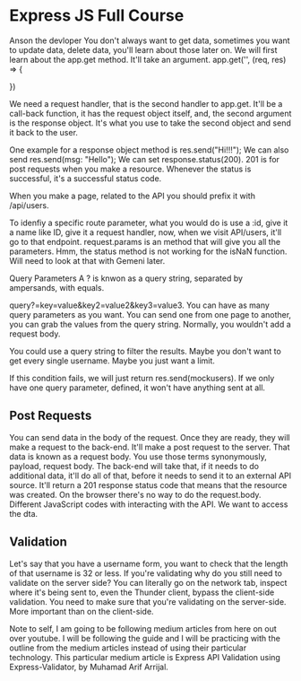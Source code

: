 # Express JS Full Course
Anson the devloper
You don't always want to get data, sometimes you want to update data, delete data, you'll learn about those later on. We will first learn about the app.get method. It'll take an argument.
app.get('', (req, res) => {

})

We need a request handler, that is the second handler to app.get. It'll be a call-back function, it has the request object itself, and, the second argument is the response object. It's what you use to take the second object and send it back to the user. 

One example for a response object method is res.send("Hi!!!"); We can also send res.send(msg: "Hello"); We can set response.status(200). 201 is for post requests when you make a resource. Whenever the status is successful, it's a successful status code. 

When you make a page, related to the API you should prefix it with /api/users. 

To idenfiy a specific route parameter, what you would do is use a :id, give it a name like ID, give it a request handler, now, when we visit API/users, it'll go to that endpoint. request.params is an method that will give you all the parameters. Hmm, the status method is not working for the isNaN function. Will need to look at that with Gemeni later. 

Query Parameters
A ? is knwon as a query string, separated by ampersands, with equals. 

query?=key=value&key2=value2&key3=value3. You can have as many query parameters as you want. You can send one from one page to another, you can grab the values from the query string. Normally, you wouldn't add a request body. 

You could use a query string to filter the results. Maybe you don't want to get every single username. Maybe you just want a limit.

If this condition fails, we will just return res.send(mockusers). If we only have one query parameter, defined, it won't have anything sent at all. 

## Post Requests
You can send data in the body of the request. Once they are ready, they will make a request to the back-end. It'll make a post request to the server. That data is known as a request body. You use those terms synonymously, payload, request body. The back-end will take that, if it needs to do additional data, it'll do all of that, before it needs to send it to an external API source. It'll return a 201 response status code that means that the resource was created. On the browser there's no way to do the request.body. Different JavaScript codes with interacting with the API. We want to access the dta. 

## Validation
Let's say that you have a username form, you want to check that the length of that username is 32 or less. If you're validating why do you still need to validate on the server side? You can literally go on the network tab, inspect where it's being sent to, even the Thunder client, bypass the client-side validation. You need to make sure that you're validating on the server-side. More important than on the client-side. 

Note to self, I am going to be following medium articles from here on out over youtube. I will be following the guide and I will be practicing with the outline from the medium articles instead of using their particular technology. This particular medium article is Express API Validation using Express-Validator, by Muhamad Arif Arrijal.   